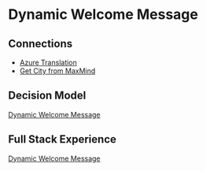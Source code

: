 # Dynamic Welcome Message

## Connections

- [Azure Translation](../connections/Azure-Translation/README.md)
- [Get City from MaxMind](../connections/Get-City-from-MaxMind/README.md)

## Decision Model

[Dynamic Welcome Message](../decisioning/decisionModels/Dynamic-Welcome-Message/README.md)

## Full Stack Experience

[Dynamic Welcome Message](../experiences/fullStack/Dynamic-Welcome-Message/README.md)
